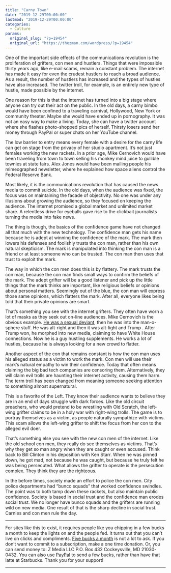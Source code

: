 ```yaml
---
title: "Carny Town"
date: "2019-12-29T00:00:00"
lastmod: "2019-12-29T00:00:00"
categories:
  - Culture
params:
  original_slug: "?p=19454"
  original_url: "https://thezman.com/wordpress/?p=19454"
---
```


One of the important side effects of the communications revolution is
the proliferation of grifters, con men and hustlers. Things that were
impossible thirty years ago, like e-mail scams, remain a constant
problem. The internet has made it easy for even the crudest hustlers to
reach a broad audience. As a result, the number of hustlers has
increased and the types of hustles have also increased. The twitter
troll, for example, is an entirely new type of hustle, made possible by
the internet.

One reason for this is that the internet has turned into a big stage
where anyone can try out their act on the public. In the old days, a
carny bimbo would have been confined to a traveling carnival, Hollywood,
New York or community theater. Maybe she would have ended up in
pornography. It was not an easy way to make a living. Today, she can
have a twitter account where she flashes photo-shopped pics of herself.
Thirsty losers send her money through PayPal or super chats on her
YouTube channel.

The low barrier to entry means every female with a desire for the carny
life can get on stage from the privacy of her studio apartment. It’s not
just females working the new rackets. In a prior age, Mike Cernovich
would have been traveling from town to town selling his monkey mind
juice to gullible townies at state fairs. Alex Jones would have been
mailing people his mimeographed newsletter, where he explained how space
aliens control the Federal Reserve Bank.

Most likely, it is the communications revolution that has caused the
news media to commit suicide. In the old days, when the audience was
fixed, the focus was on maintaining the facade of objectivity. No one
was under any illusions about growing the audience, so they focused on
keeping the audience. The internet promised a global market and
unlimited market share. A relentless drive for eyeballs gave rise to the
clickbait journalists turning the media into fake news.

The thing is though, the basics of the confidence game have not changed
all that much with the new technology. The confidence man gets his name
because he is adept at winning the confidence of the mark. The mark then
lowers his defenses and foolishly trusts the con man, rather than his
own natural skepticism. The mark is manipulated into thinking the con
man is a friend or at least someone who can be trusted. The con man then
uses that trust to exploit the mark.

The way in which the con men does this is by flattery. The mark trusts
the con man, because the con man finds small ways to confirm the beliefs
of the mark. The adept grifter will be a good listener and pick up the
little things that the mark thinks are important, like religious beliefs
or opinions about personal matters. Seemingly out of the blue, the con
man will express those same opinions, which flatters the mark. After
all, everyone likes being told that their private opinions are smart.

That’s something you see with the internet grifters. They often have
worn a lot of masks as they seek out on-line audiences. Mike Cernovich
is the obvious example. <a
href="http://www.occidentaldissent.com/2017/03/16/tranny-surprise-w-mike-cernovich/"
rel="noopener noreferrer" target="_blank">He was a sexual deviant</a>,
then he was into the man-o-sphere stuff. He was alt-right and then it
was alt-light and Trump . After Trump won, he morphed into new media,
claiming to have White House connections. Now he is a guy hustling
supplements. He works a lot of hustles, because he is always looking for
a new crowd to flatter.

Another aspect of the con that remains constant is how the con man uses
his alleged status as a victim to work the mark. Con men will use their
mark’s natural empathy to win their confidence. Today that often means
claiming the big bad tech companies are censoring them. Alternatively,
they will claim evil trolls are haunting their internet activity,
causing them harm. The term troll has been changed from meaning someone
seeking attention to something almost supernatural.

This is a favorite of the Left. They know their audience wants to
believe they are in an end of days struggle with dark forces. Like the
old circuit preachers, who would pretend to be wrestling with Old
Scratch, the left-wing grifter claims to be in a holy war with
right-wing trolls. The game is to portray themselves as a victim, as
people naturally sympathize with victims. This scam allows the left-wing
grifter to shift the focus from her con to the alleged evil doer.

That’s something else you see with the new con men of the internet. Like
the old school con men, they really do see themselves as victims. That’s
why they get so man angry when they are caught or even accused. Think
back to Bill Clinton in his deposition with Ken Starr. When he was
pinned down, he got mad, not because he was caught, but because he truly
felt he was being persecuted. What allows the grifter to operate is the
persecution complex. They think they are the righteous.

In the before times, society made an effort to police the con men. City
police departments had “bunco squads” that worked confidence swindles.
The point was to both tamp down these rackets, but also maintain public
confidence. Society is based in social trust and the confidence man
erodes social trust. We no longer have bunco squads and the grifters are
running wild on new media. One result of that is the sharp decline in
social trust. Carnies and con men rule the day.

------------------------------------------------------------------------

For sites like this to exist, it requires people like you chipping in a
few bucks a month to keep the lights on and the people fed. It turns out
that you can’t live on clicks and compliments.
<a href="https://www.subscribestar.com/the-z-blog"
rel="noopener noreferrer" target="_blank">Five bucks a month</a> is not
a lot to ask. If you don’t want to commit to a subscription, make a one
time donation. Or, you can send money to: Z Media LLC P.O. Box 432
Cockeysville, MD 21030-0432. You can also use <a
href="https://www.paypal.com/cgi-bin/webscr?cmd=_s-xclick&amp;hosted_button_id=UDAS2Q8JYA6CN&amp;source=url"
rel="noopener noreferrer" target="_blank">PayPal</a> to send a few
bucks, rather than have that latte at Starbucks. Thank you for your
support!

------------------------------------------------------------------------
